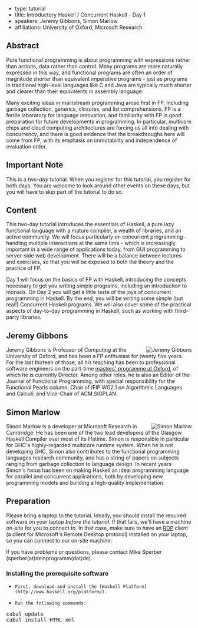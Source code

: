 - type: tutorial
- title: Introductory Haskell / Concurrent Haskell - Day 1
- speakers: Jeremy Gibbons, Simon Marlow
- affiliations: University of Oxford, Microsoft Research


## Abstract
Pure functional programming is about programming with expressions
rather than actions, data rather than control. Many programs are more
naturally expressed in this way, and functional programs are often an
order of magnitude shorter than equivalent imperative programs \- just
as programs in traditional high-level languages like C and Java are
typically much shorter and clearer than their equivalents in assembly
language.

Many exciting ideas in mainstream programming arose first in FP,
including garbage collection, generics, closures, and list
comprehensions. FP is a fertile laboratory for language innovation,
and familiarity with FP is good preparation for future developments in
programming.  In particular, multicore chips and cloud computing
architectures are forcing us all into dealing with concurrency, and
there is good evidence that the breakthroughs here will come from FP,
with its emphasis on immutability and independence of evaluation
order.

## Important Note
This is a *two-day* tutorial. When you register for this tutorial, you register for both days.
You are welcome to look around other events on these days, but you will have to skip
part of the tutorial to do so.

## Content
This two-day tutorial introduces the essentials of Haskell, a pure
lazy functional language with a mature compiler, a wealth of
libraries, and an active community.  We will focus particularly on
concurrent programming \- handling multiple interactions at the same
time \- which is increasingly important in a wide range of applications
today, from GUI programming to server-side web development.  There
will be a balance between lectures and exercises, so that you will be
exposed to both the theory and the practice of FP.

Day 1 will focus on the basics of FP with Haskell, introducing the
concepts necessary to get you writing simple programs, including an
introduction to monads.  On Day 2 you will get a little taste of the
joys of concurrent programming in Haskell.  By the end, you will be
writing some simple \(but real!\) Concurrent Haskell programs.  We will
also cover some of the practical aspects of day-to-day programming in
Haskell, such as working with third-party libraries.

## Jeremy Gibbons
<img align="right" src="img/jeremy-gibbons-portrait.jpg" alt="Jeremy Gibbons"></img>

Jeremy Gibbons is Professor of Computing at the University of Oxford,
and has been a FP enthusiast for twenty five years. For the last
thirteen of those, all his teaching has been to professional software
engineers on the part-time [masters' programme at
Oxford](http://www.softeng.ox.ac.uk), of which he is currently
Director. Among other roles, he is also an Editor of the Journal of
Functional Programming, with special responsibility for the Functional
Pearls column; Chair of IFIP WG2.1 on Algorithmic Languages and
Calculi; and Vice-Chair of ACM SIGPLAN.

## Simon Marlow
<img align="right" src="img/simon-marlow-portrait.jpg" alt="Simon Marlow"></img>

Simon Marlow is a developer at Microsoft Research in Cambridge.  He
has been one of the two lead developers of the Glasgow Haskell
Compiler over most of its lifetime.  Simon is responsible in
particular for GHC's highly-regarded multicore runtime system.  When
he is not developing GHC, Simon also contributes to the functional
programming languages research community, and has a string of papers
on subjects ranging from garbage collection to language design.  In
recent years Simon's focus has been on making Haskell an ideal
programming language for parallel and concurrent applications, both
by developing new programming models and building a high-quality
implementation.

## Preparation
Please bring a laptop to the tutorial. Ideally, you should install the required software on your laptop *before the tutorial*. If that fails, we'll have a machine on-site for you to connect to.  In that case, make sure to have an [RDP](http://en.wikipedia.org/wiki/Remote_Desktop_Protocol) client \(a client for Microsoft's Remote Desktop protocol\) installed on your laptop, so you can connect to our on-site machine.

If you have problems or questions, please contact Mike Sperber \(sperber\(at\)deinprogramm\(dot\)de\).

### Installing the prerequisite software
+     First, download and install the [Haskell Platform](http://www.haskell.org/platform/).

+     Run the following commands:


<pre>
cabal update
cabal install HTML xml
</pre>
